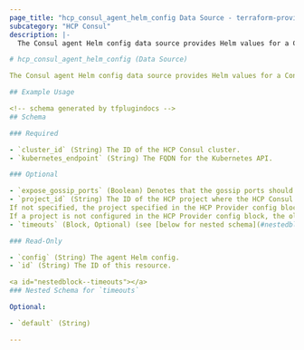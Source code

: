```yaml
---
page_title: "hcp_consul_agent_helm_config Data Source - terraform-provider-hcp"
subcategory: "HCP Consul"
description: |-
  The Consul agent Helm config data source provides Helm values for a Consul agent running in Kubernetes.

# hcp_consul_agent_helm_config (Data Source)

The Consul agent Helm config data source provides Helm values for a Consul agent running in Kubernetes.

## Example Usage

<!-- schema generated by tfplugindocs -->
## Schema

### Required

- `cluster_id` (String) The ID of the HCP Consul cluster.
- `kubernetes_endpoint` (String) The FQDN for the Kubernetes API.

### Optional

- `expose_gossip_ports` (Boolean) Denotes that the gossip ports should be exposed.
- `project_id` (String) The ID of the HCP project where the HCP Consul cluster is located.
If not specified, the project specified in the HCP Provider config block will be used, if configured.
If a project is not configured in the HCP Provider config block, the oldest project in the organization will be used.
- `timeouts` (Block, Optional) (see [below for nested schema](#nestedblock--timeouts))

### Read-Only

- `config` (String) The agent Helm config.
- `id` (String) The ID of this resource.

<a id="nestedblock--timeouts"></a>
### Nested Schema for `timeouts`

Optional:

- `default` (String)

---
```

